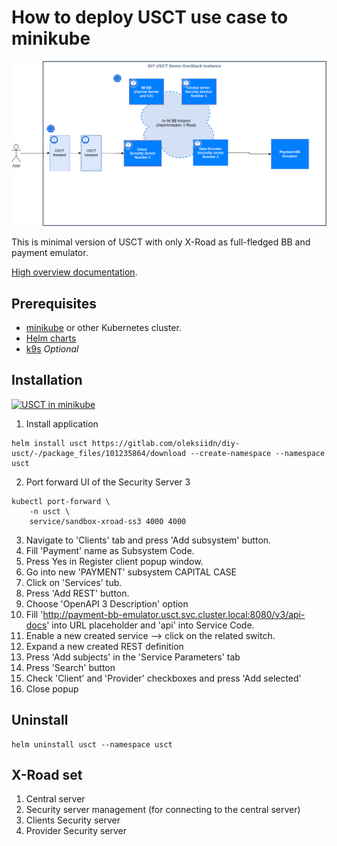 # How to deploy USCT use case to minikube 

![Arhitecture](images/diy-arcitecture.drawio.png)


This is minimal version of USCT with only X-Road as full-fledged BB and payment emulator.

[High overview documentation](https://govstack.gitbook.io/sandbox/access-demos/diy/usct-diy-version).

## Prerequisites 

* [minikube](https://minikube.sigs.k8s.io/docs/) or other Kubernetes cluster.
* [Helm charts](https://helm.sh/docs/topics/charts/)
* [k9s](https://k9scli.io/topics/install/) _Optional_


## Installation 

[![USCT in minikube](https://i9.ytimg.com/vi/Lk84PHLp-88/mq2.jpg?sqp=COyZuqoG-oaymwEmCMACELQB8quKqQMa8AEB-AHUBoAC4AOKAgwIABABGDggEyh_MA8=&rs=AOn4CLBTUY048HkPSgdKutzNoU6rFi91ug)](https://www.youtube.com/watch?v=Lk84PHLp-88 "usct in minikube")

1. Install application

```shell
helm install usct https://gitlab.com/oleksiidn/diy-usct/-/package_files/101235864/download --create-namespace --namespace usct
```
2. Port forward UI of the Security Server 3

``` shell
kubectl port-forward \
    -n usct \
    service/sandbox-xroad-ss3 4000 4000
```

3. Navigate to 'Clients' tab and press 'Add subsystem' button. 
4. Fill 'Payment' name as Subsystem Code. 
5. Press Yes in Register client popup window. 
6. Go into new 'PAYMENT' subsystem CAPITAL CASE
7. Click on 'Services' tub. 
8. Press 'Add REST' button. 
9. Choose 'OpenAPI 3 Description' option 
10. Fill 'http://payment-bb-emulator.usct.svc.cluster.local:8080/v3/api-docs' into URL placeholder and 'api' into Service Code. 
11. Enable a new created service --> click on the related switch. 
12. Expand a new created REST definition 
13. Press 'Add subjects' in the 'Service Parameters' tab 
14. Press 'Search' button 
15. Check 'Client' and 'Provider' checkboxes and press 'Add selected' 
16. Close popup


## Uninstall 

```shell
helm uninstall usct --namespace usct
```

##  X-Road set

1. Central server
2. Security server management (for connecting to the central server)
3. Clients Security server
4. Provider Security server
